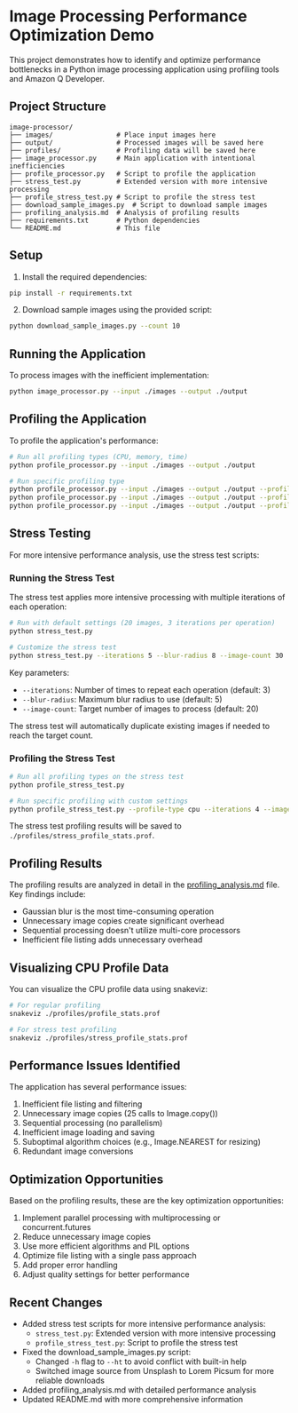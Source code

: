 # Image Processing Performance Optimization Demo

This project demonstrates how to identify and optimize performance bottlenecks in a Python image processing application using profiling tools and Amazon Q Developer.

## Project Structure

```
image-processor/
├── images/                # Place input images here
├── output/                # Processed images will be saved here
├── profiles/              # Profiling data will be saved here
├── image_processor.py     # Main application with intentional inefficiencies
├── profile_processor.py   # Script to profile the application
├── stress_test.py         # Extended version with more intensive processing
├── profile_stress_test.py # Script to profile the stress test
├── download_sample_images.py  # Script to download sample images
├── profiling_analysis.md  # Analysis of profiling results
├── requirements.txt       # Python dependencies
└── README.md              # This file
```

## Setup

1. Install the required dependencies:

```bash
pip install -r requirements.txt
```

2. Download sample images using the provided script:

```bash
python download_sample_images.py --count 10
```

## Running the Application

To process images with the inefficient implementation:

```bash
python image_processor.py --input ./images --output ./output
```

## Profiling the Application

To profile the application's performance:

```bash
# Run all profiling types (CPU, memory, time)
python profile_processor.py --input ./images --output ./output

# Run specific profiling type
python profile_processor.py --input ./images --output ./output --profile-type cpu
python profile_processor.py --input ./images --output ./output --profile-type memory
python profile_processor.py --input ./images --output ./output --profile-type time
```

## Stress Testing

For more intensive performance analysis, use the stress test scripts:

### Running the Stress Test

The stress test applies more intensive processing with multiple iterations of each operation:

```bash
# Run with default settings (20 images, 3 iterations per operation)
python stress_test.py

# Customize the stress test
python stress_test.py --iterations 5 --blur-radius 8 --image-count 30
```

Key parameters:
- `--iterations`: Number of times to repeat each operation (default: 3)
- `--blur-radius`: Maximum blur radius to use (default: 5)
- `--image-count`: Target number of images to process (default: 20)

The stress test will automatically duplicate existing images if needed to reach the target count.

### Profiling the Stress Test

```bash
# Run all profiling types on the stress test
python profile_stress_test.py

# Run specific profiling with custom settings
python profile_stress_test.py --profile-type cpu --iterations 4 --image-count 25
```

The stress test profiling results will be saved to `./profiles/stress_profile_stats.prof`.

## Profiling Results

The profiling results are analyzed in detail in the [profiling_analysis.md](./profiling_analysis.md) file. Key findings include:

- Gaussian blur is the most time-consuming operation
- Unnecessary image copies create significant overhead
- Sequential processing doesn't utilize multi-core processors
- Inefficient file listing adds unnecessary overhead

## Visualizing CPU Profile Data

You can visualize the CPU profile data using snakeviz:

```bash
# For regular profiling
snakeviz ./profiles/profile_stats.prof

# For stress test profiling
snakeviz ./profiles/stress_profile_stats.prof
```

## Performance Issues Identified

The application has several performance issues:

1. Inefficient file listing and filtering
2. Unnecessary image copies (25 calls to Image.copy())
3. Sequential processing (no parallelism)
4. Inefficient image loading and saving
5. Suboptimal algorithm choices (e.g., Image.NEAREST for resizing)
6. Redundant image conversions

## Optimization Opportunities

Based on the profiling results, these are the key optimization opportunities:

1. Implement parallel processing with multiprocessing or concurrent.futures
2. Reduce unnecessary image copies
3. Use more efficient algorithms and PIL options
4. Optimize file listing with a single pass approach
5. Add proper error handling
6. Adjust quality settings for better performance

## Recent Changes

- Added stress test scripts for more intensive performance analysis:
  - `stress_test.py`: Extended version with more intensive processing
  - `profile_stress_test.py`: Script to profile the stress test
- Fixed the download_sample_images.py script:
  - Changed `-h` flag to `--ht` to avoid conflict with built-in help
  - Switched image source from Unsplash to Lorem Picsum for more reliable downloads
- Added profiling_analysis.md with detailed performance analysis
- Updated README.md with more comprehensive information